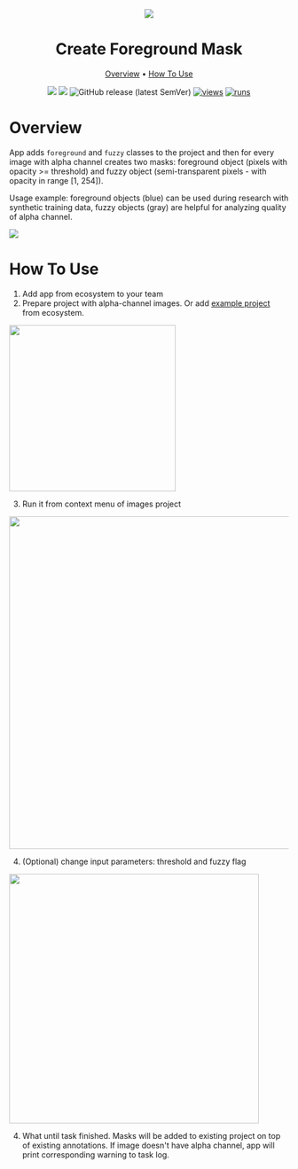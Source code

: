 <div align="center" markdown>
<img src="https://user-images.githubusercontent.com/48245050/182598346-c78d96d0-cc59-4c97-9c36-fe0a39cb57cf.png"/>

# Create Foreground Mask

<p align="center">
  <a href="#Overview">Overview</a> •
  <a href="#How-To-Use">How To Use</a>
</p>


[![](https://img.shields.io/badge/supervisely-ecosystem-brightgreen)](../../../../supervisely-ecosystem/create-foreground-mask)
[![](https://img.shields.io/badge/slack-chat-green.svg?logo=slack)](https://supervisely.com/slack)
![GitHub release (latest SemVer)](https://img.shields.io/github/v/release/supervisely-ecosystem/create-foreground-mask)
[![views](https://app.supervisely.com/img/badges/views/supervisely-ecosystem/create-foreground-mask.png)](https://supervisely.com)
[![runs](https://app.supervisely.com/img/badges/runs/supervisely-ecosystem/create-foreground-mask.png)](https://supervisely.com)

</div>

# Overview

App adds `foreground` and `fuzzy` classes to the project and then for every image with alpha channel creates two masks: foreground object (pixels with opacity >= threshold) and fuzzy object (semi-transparent pixels - with opacity in range [1, 254]). 

Usage example: foreground objects (blue) can be used during research with synthetic training data, fuzzy objects (gray) are helpful for analyzing quality of alpha channel. 

<img src="https://media4.giphy.com/media/E5cYcp1zHcTesS0ef7/giphy.gif"/>

# How To Use

1. Add app from ecosystem to your team
2. Prepare project with alpha-channel images. Or add [example project](https://ecosystem.supervisely.com/projects/images-with-alpha-channel) from ecosystem.
   
<img  data-key="sly-module-link" data-module-slug="supervisely-ecosystem/images-with-alpha-channel" src="https://i.imgur.com/2XZyVXy.png" width="300"/>

3. Run it from context menu of images project

<img src="https://i.imgur.com/K1h6P4K.png" width="600"/>

4. (Optional) change input parameters: threshold and fuzzy flag

<img src="https://i.imgur.com/y1IeZ54.png" width="450"/>

4. What until task finished. Masks will be added to existing project on top of existing annotations. If image doesn't have alpha channel, app will print corresponding warning to task log.

